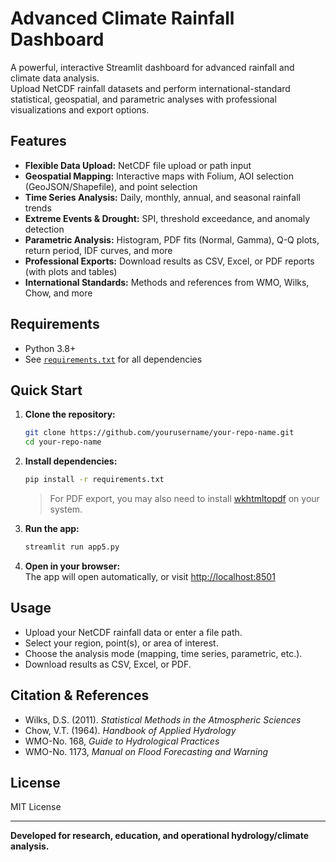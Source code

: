 # Advanced Climate Rainfall Dashboard

A powerful, interactive Streamlit dashboard for advanced rainfall and climate data analysis.  
Upload NetCDF rainfall datasets and perform international-standard statistical, geospatial, and parametric analyses with professional visualizations and export options.

## Features

- **Flexible Data Upload:** NetCDF file upload or path input
- **Geospatial Mapping:** Interactive maps with Folium, AOI selection (GeoJSON/Shapefile), and point selection
- **Time Series Analysis:** Daily, monthly, annual, and seasonal rainfall trends
- **Extreme Events & Drought:** SPI, threshold exceedance, and anomaly detection
- **Parametric Analysis:** Histogram, PDF fits (Normal, Gamma), Q-Q plots, return period, IDF curves, and more
- **Professional Exports:** Download results as CSV, Excel, or PDF reports (with plots and tables)
- **International Standards:** Methods and references from WMO, Wilks, Chow, and more

## Requirements

- Python 3.8+
- See [`requirements.txt`](requirements.txt) for all dependencies

## Quick Start

1. **Clone the repository:**
    ```bash
    git clone https://github.com/yourusername/your-repo-name.git
    cd your-repo-name
    ```

2. **Install dependencies:**
    ```bash
    pip install -r requirements.txt
    ```
    > For PDF export, you may also need to install [wkhtmltopdf](https://wkhtmltopdf.org/downloads.html) on your system.

3. **Run the app:**
    ```bash
    streamlit run app5.py
    ```

4. **Open in your browser:**  
   The app will open automatically, or visit [http://localhost:8501](http://localhost:8501)

## Usage

- Upload your NetCDF rainfall data or enter a file path.
- Select your region, point(s), or area of interest.
- Choose the analysis mode (mapping, time series, parametric, etc.).
- Download results as CSV, Excel, or PDF.

## Citation & References

- Wilks, D.S. (2011). *Statistical Methods in the Atmospheric Sciences*
- Chow, V.T. (1964). *Handbook of Applied Hydrology*
- WMO-No. 168, *Guide to Hydrological Practices*
- WMO-No. 1173, *Manual on Flood Forecasting and Warning*

## License

MIT License

---

**Developed for research, education, and operational hydrology/climate analysis.**
